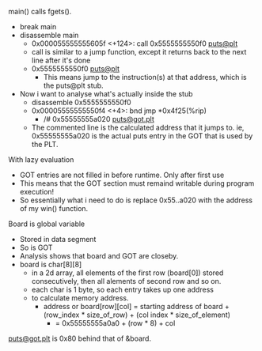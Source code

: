 main() calls fgets().
- break main
- disassemble main
	- 0x000055555555605f <+124>:	call   0x5555555550f0 <puts@plt>
	- call is similar to a jump function, except it returns back to the next line after it's done
	- 0x5555555550f0 <puts@plt>
		- This means jump to the instruction(s) at that address, which is the puts@plt stub.
- Now i want to analyse what's actually inside the stub
	- disassemble 0x5555555550f0
	- 0x00005555555550f4 <+4>:	bnd jmp *0x4f25(%rip)        
		- /# 0x55555555a020 <puts@got.plt>
	- The commented line is the calculated address that it jumps to. ie, 0x55555555a020 is the actual puts entry in the GOT that is used by the PLT.

With lazy evaluation
- GOT entries are not filled in before runtime. Only after first use
- This means that the GOT section must remaind writable during program execution!
- So essentially what i need to do is replace 0x55..a020 with the address of my win() function.

Board is global variable
- Stored in data segment
- So is GOT
- Analysis shows that board and GOT are closeby.
- board is char\[8]\[8]
	- in a 2d array, all elements of the first row (board\[0]) stored consecutively, then all alements of second row and so on.
	- each char is 1 byte, so each entry takes up one address
	- to calculate memory address.
		- address or board\[row]\[col] = starting address of board + (row_index * size_of_row) + (col index * size_of_element)
			- = 0x55555555a0a0 + (row * 8) + col

puts@got.plt is 0x80 behind that of &board.

